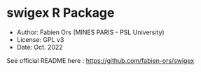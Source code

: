 # swigex R Package

* Author: Fabien Ors (MINES PARIS - PSL University) 
* License: GPL v3
* Date: Oct. 2022

See official README here : https://github.com/fabien-ors/swigex
